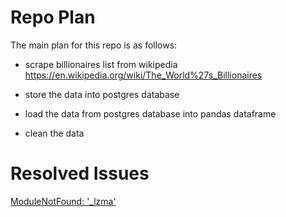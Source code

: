 # Repo Plan

The main plan for this repo is as follows:

- scrape billionaires list from wikipedia https://en.wikipedia.org/wiki/The_World%27s_Billionaires

- store the data into postgres database

- load the data from postgres database into pandas dataframe

- clean the data


# Resolved Issues
[ModuleNotFound: '_lzma'](https://github.com/pandas-dev/pandas/issues/27532)